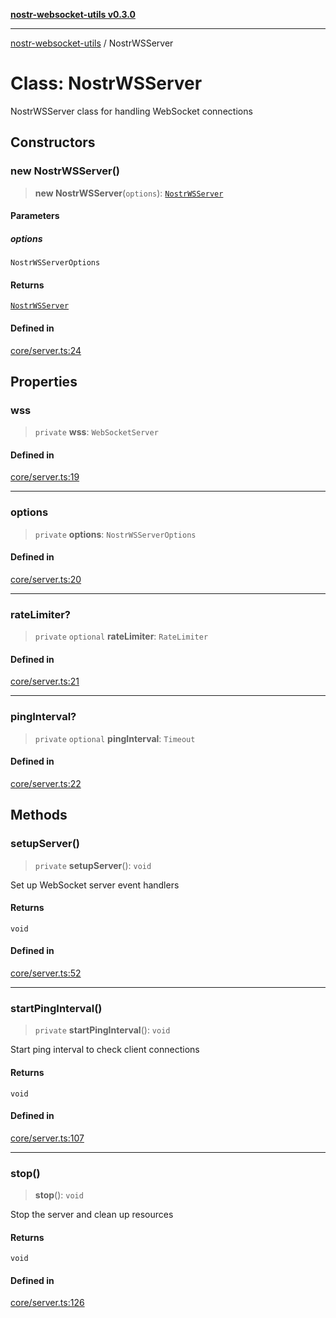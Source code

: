[**nostr-websocket-utils v0.3.0**](../README.md)

***

[nostr-websocket-utils](../globals.md) / NostrWSServer

# Class: NostrWSServer

NostrWSServer class for handling WebSocket connections

## Constructors

### new NostrWSServer()

> **new NostrWSServer**(`options`): [`NostrWSServer`](NostrWSServer.md)

#### Parameters

##### options

`NostrWSServerOptions`

#### Returns

[`NostrWSServer`](NostrWSServer.md)

#### Defined in

[core/server.ts:24](https://github.com/HumanjavaEnterprises/nostr-websocket-utils/blob/main/src/core/server.ts#L24)

## Properties

### wss

> `private` **wss**: `WebSocketServer`

#### Defined in

[core/server.ts:19](https://github.com/HumanjavaEnterprises/nostr-websocket-utils/blob/main/src/core/server.ts#L19)

***

### options

> `private` **options**: `NostrWSServerOptions`

#### Defined in

[core/server.ts:20](https://github.com/HumanjavaEnterprises/nostr-websocket-utils/blob/main/src/core/server.ts#L20)

***

### rateLimiter?

> `private` `optional` **rateLimiter**: `RateLimiter`

#### Defined in

[core/server.ts:21](https://github.com/HumanjavaEnterprises/nostr-websocket-utils/blob/main/src/core/server.ts#L21)

***

### pingInterval?

> `private` `optional` **pingInterval**: `Timeout`

#### Defined in

[core/server.ts:22](https://github.com/HumanjavaEnterprises/nostr-websocket-utils/blob/main/src/core/server.ts#L22)

## Methods

### setupServer()

> `private` **setupServer**(): `void`

Set up WebSocket server event handlers

#### Returns

`void`

#### Defined in

[core/server.ts:52](https://github.com/HumanjavaEnterprises/nostr-websocket-utils/blob/main/src/core/server.ts#L52)

***

### startPingInterval()

> `private` **startPingInterval**(): `void`

Start ping interval to check client connections

#### Returns

`void`

#### Defined in

[core/server.ts:107](https://github.com/HumanjavaEnterprises/nostr-websocket-utils/blob/main/src/core/server.ts#L107)

***

### stop()

> **stop**(): `void`

Stop the server and clean up resources

#### Returns

`void`

#### Defined in

[core/server.ts:126](https://github.com/HumanjavaEnterprises/nostr-websocket-utils/blob/main/src/core/server.ts#L126)
